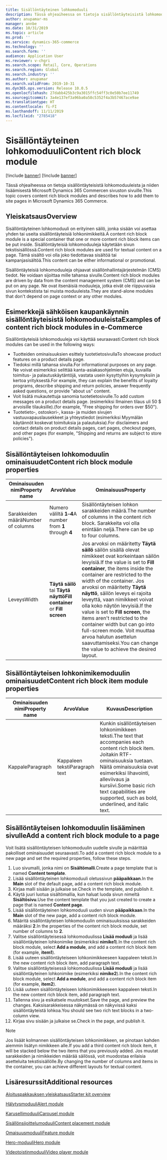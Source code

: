 ```yaml
---
title: Sisällöntäyteinen lohkomoduuli
description: Tässä ohjeaiheessa on tietoja sisällöntäyteisistä lohkomoduuleista ja niiden lisäämisestä Microsoft Dynamics 365 Commercen sivuston sivuille.
author: anupamar-ms
manager: annbe
ms.date: 10/31/2019
ms.topic: article
ms.prod: ''
ms.service: dynamics-365-commerce
ms.technology: ''
ms.search.form: ''
audience: Application User
ms.reviewer: v-chgri
ms.search.scope: Retail, Core, Operations
ms.search.region: Global
ms.search.industry: ''
ms.author: anupamar
ms.search.validFrom: 2019-10-31
ms.dyn365.ops.version: Release 10.0.5
ms.openlocfilehash: 27dabb425b3c9a3015ffc54ff3c0e50b7ee11749
ms.sourcegitcommit: 3a4e137ef3a96ba0a58c5352f4a3b57467ace9ae
ms.translationtype: HT
ms.contentlocale: fi-FI
ms.lasthandoff: 11/11/2019
ms.locfileid: "2785418"
---
```

# <a name="content-rich-block-module"></a><span data-ttu-id="5e7a8-103">Sisällöntäyteinen lohkomoduuli</span><span class="sxs-lookup"><span data-stu-id="5e7a8-103">Content rich block module</span></span>

[!include [banner](includes/preview-banner.md)]
[!include [banner](includes/banner.md)]

<span data-ttu-id="5e7a8-104">Tässä ohjeaiheessa on tietoja sisällöntäyteisistä lohkomoduuleista ja niiden lisäämisestä Microsoft Dynamics 365 Commercen sivuston sivuille.</span><span class="sxs-lookup"><span data-stu-id="5e7a8-104">This topic covers content rich block modules and describes how to add them to site pages in Microsoft Dynamics 365 Commerce.</span></span>

## <a name="overview"></a><span data-ttu-id="5e7a8-105">Yleiskatsaus</span><span class="sxs-lookup"><span data-stu-id="5e7a8-105">Overview</span></span>

<span data-ttu-id="5e7a8-106">Sisällöntäyteinen lohkomoduuli on erityinen säilö, jonka sisään voi asettaa yhden tai useita sisällöntäyteisiä lohkonimikkeitä.</span><span class="sxs-lookup"><span data-stu-id="5e7a8-106">A content rich block module is a special container that one or more content rich block items can be put inside.</span></span> <span data-ttu-id="5e7a8-107">Sisällöntäyteisiä lohkomoduuleja käytetään sivun tekstisisällössä.</span><span class="sxs-lookup"><span data-stu-id="5e7a8-107">Content rich block modules are used for textual content on a page.</span></span> <span data-ttu-id="5e7a8-108">Tämä sisältö voi olla joko tiedottavaa sisältöä tai kampanjasisältöä.</span><span class="sxs-lookup"><span data-stu-id="5e7a8-108">This content can be either informational or promotional.</span></span>

<span data-ttu-id="5e7a8-109">Sisällöntäyteisiä lohkomoduuleja ohjaavat sisällönhallintajärjestelmän (CMS) tiedot. Ne voidaan sijoittaa mille tahansa sivulle.</span><span class="sxs-lookup"><span data-stu-id="5e7a8-109">Content rich block modules are driven by data from the content management system (CMS) and can be put on any page.</span></span> <span data-ttu-id="5e7a8-110">Ne ovat itsenäisiä moduuleja, jotka eivät ole riippuvaisia sivun kontekstista tai muista moduuleista.</span><span class="sxs-lookup"><span data-stu-id="5e7a8-110">They are stand-alone modules that don't depend on page context or any other modules.</span></span>

## <a name="examples-of-content-rich-block-modules-in-e-commerce"></a><span data-ttu-id="5e7a8-111">Esimerkkejä sähköisen kaupankäynnin sisällöntäyteisistä lohkomoduuleista</span><span class="sxs-lookup"><span data-stu-id="5e7a8-111">Examples of content rich block modules in e-Commerce</span></span>

<span data-ttu-id="5e7a8-112">Sisällöntäyteisiä lohkomoduuleja voi käyttää seuraavasti:</span><span class="sxs-lookup"><span data-stu-id="5e7a8-112">Content rich block modules can be used in the following ways:</span></span>

* <span data-ttu-id="5e7a8-113">Tuotteiden ominaisuuksien esittely tuotetietosivulla</span><span class="sxs-lookup"><span data-stu-id="5e7a8-113">To showcase product features on a product details page.</span></span>
* <span data-ttu-id="5e7a8-114">Tiedoksi millä tahansa sivulla.</span><span class="sxs-lookup"><span data-stu-id="5e7a8-114">For informational purposes on any page.</span></span> <span data-ttu-id="5e7a8-115">Ne voivat esimerkiksi selittää kanta-asiakasohjelmien etuja, kuvailla toimitus- ja palautuskäytäntöjä, vastata usein kysyttyihin kysymyksiin ja kertoa yrityksestä.</span><span class="sxs-lookup"><span data-stu-id="5e7a8-115">For example, they can explain the benefits of loyalty programs, describe shipping and return policies, answer frequently asked questions, or provide "about us" content.</span></span>
* <span data-ttu-id="5e7a8-116">Voit lisätä mukautettuja sanomia tuotetietosivulle.</span><span class="sxs-lookup"><span data-stu-id="5e7a8-116">To add custom messages on a product details page.</span></span> <span data-ttu-id="5e7a8-117">(esimerkiksi Ilmainen tilaus uli 50 $ arvoisille tilauksille).</span><span class="sxs-lookup"><span data-stu-id="5e7a8-117">(for example, "Free shipping for orders over $50").</span></span>
* <span data-ttu-id="5e7a8-118">Tuotetieto-, ostoskori-, kassa- ja muiden sivujen vastuuvapauslausekkeet ja yhteystiedot (esimerkiksi Myymälän käytännöt koskevat toimituksia ja palautuksia).</span><span class="sxs-lookup"><span data-stu-id="5e7a8-118">For disclaimers and contact details on product details pages, cart pages, checkout pages, and other pages (for example, "Shipping and returns are subject to store policies").</span></span>

## <a name="content-rich-block-module-properties"></a><span data-ttu-id="5e7a8-119">Sisällöntäyteisen lohkomoduulin ominaisuudet</span><span class="sxs-lookup"><span data-stu-id="5e7a8-119">Content rich block module properties</span></span>

| <span data-ttu-id="5e7a8-120">Ominaisuuden nimi</span><span class="sxs-lookup"><span data-stu-id="5e7a8-120">Property name</span></span>     | <span data-ttu-id="5e7a8-121">Arvo</span><span class="sxs-lookup"><span data-stu-id="5e7a8-121">Value</span></span>                                 | <span data-ttu-id="5e7a8-122">Ominaisuus</span><span class="sxs-lookup"><span data-stu-id="5e7a8-122">Property</span></span> |
|-------------------|---------------------------------------|----------|
| <span data-ttu-id="5e7a8-123">Sarakkeiden määrä</span><span class="sxs-lookup"><span data-stu-id="5e7a8-123">Number of columns</span></span> | <span data-ttu-id="5e7a8-124">Numero väliltä **1**–**4**</span><span class="sxs-lookup"><span data-stu-id="5e7a8-124">A number from **1** through **4**</span></span>     | <span data-ttu-id="5e7a8-125">Sisällöntäyteisen lohkon sarakkeiden määrä.</span><span class="sxs-lookup"><span data-stu-id="5e7a8-125">The number of columns in the content rich block.</span></span> <span data-ttu-id="5e7a8-126">Sarakkeita voi olla enintään neljä.</span><span class="sxs-lookup"><span data-stu-id="5e7a8-126">There can be up to four columns.</span></span> |
| <span data-ttu-id="5e7a8-127">Leveys</span><span class="sxs-lookup"><span data-stu-id="5e7a8-127">Width</span></span>             | <span data-ttu-id="5e7a8-128">**Täytä säilö** tai **Täytä näyttö**</span><span class="sxs-lookup"><span data-stu-id="5e7a8-128">**Fill container** or **Fill screen**</span></span> | <span data-ttu-id="5e7a8-129">Jos arvoksi on määritetty **Täytä säilö** säilön sisällä olevat nimikkeet ovat korkeintaan säilön levyisiä.</span><span class="sxs-lookup"><span data-stu-id="5e7a8-129">If the value is set to **Fill container**, the items inside the container are restricted to the width of the container.</span></span> <span data-ttu-id="5e7a8-130">Jos arvoksi on määritetty **Täytä näyttö**, säilön leveys ei rajoita leveyttä, vaan nimikkeet voivat olla koko näytön levyisiä.</span><span class="sxs-lookup"><span data-stu-id="5e7a8-130">If the value is set to **Fill screen**, the items aren't restricted to the container width but can go into full-screen mode.</span></span> <span data-ttu-id="5e7a8-131">Voit muuttaa arvoa halutun asettelun saavuttamiseksi.</span><span class="sxs-lookup"><span data-stu-id="5e7a8-131">You can change the value to achieve the desired layout.</span></span> |

## <a name="content-rich-block-item-module-properties"></a><span data-ttu-id="5e7a8-132">Sisällöntäyteisen lohkonimikemoduulin ominaisuudet</span><span class="sxs-lookup"><span data-stu-id="5e7a8-132">Content rich block item module properties</span></span>

| <span data-ttu-id="5e7a8-133">Ominaisuuden nimi</span><span class="sxs-lookup"><span data-stu-id="5e7a8-133">Property name</span></span> | <span data-ttu-id="5e7a8-134">Arvo</span><span class="sxs-lookup"><span data-stu-id="5e7a8-134">Value</span></span>          | <span data-ttu-id="5e7a8-135">Kuvaus</span><span class="sxs-lookup"><span data-stu-id="5e7a8-135">Description</span></span> |
|---------------|----------------|-------------|
| <span data-ttu-id="5e7a8-136">Kappale</span><span class="sxs-lookup"><span data-stu-id="5e7a8-136">Paragraph</span></span>     | <span data-ttu-id="5e7a8-137">Kappaleen teksti</span><span class="sxs-lookup"><span data-stu-id="5e7a8-137">Paragraph text</span></span> | <span data-ttu-id="5e7a8-138">Kunkin sisällöntäyteisen lohkonimikkeen teksti.</span><span class="sxs-lookup"><span data-stu-id="5e7a8-138">The text that accompanies each content rich block item.</span></span> <span data-ttu-id="5e7a8-139">Joitakin RTF-ominaisuuksia tuetaan. Näitä ominaisuuksia ovat esimerkiksi lihavointi, alleviivaus ja kursiivi.</span><span class="sxs-lookup"><span data-stu-id="5e7a8-139">Some basic rich text capabilities are supported, such as bold, underlined, and italic text.</span></span> |

## <a name="add-a-content-rich-block-module-to-a-page"></a><span data-ttu-id="5e7a8-140">Sisällöntäyteisen lohkomoduulin lisääminen sivulle</span><span class="sxs-lookup"><span data-stu-id="5e7a8-140">Add a content rich block module to a page</span></span>

<span data-ttu-id="5e7a8-141">Voit lisätä sisällöntäyteisen lohkomoduulin uudelle sivulle ja määrittää pakolliset ominaisuudet seuraavasti.</span><span class="sxs-lookup"><span data-stu-id="5e7a8-141">To add a content rich block module to a new page and set the required properties, follow these steps.</span></span>

1. <span data-ttu-id="5e7a8-142">Luo sivumalli, jonka nimi on **Sisältömalli**.</span><span class="sxs-lookup"><span data-stu-id="5e7a8-142">Create a page template that is named **Content template**.</span></span>
1. <span data-ttu-id="5e7a8-143">Lisää sisällöntäyteinen lohkomoduuli oletussivun **pääpaikkaan**.</span><span class="sxs-lookup"><span data-stu-id="5e7a8-143">In the **Main** slot of the default page, add a content rich block module.</span></span>
1. <span data-ttu-id="5e7a8-144">Kirjaa malli sisään ja julkaise se.</span><span class="sxs-lookup"><span data-stu-id="5e7a8-144">Check in the template, and publish it.</span></span>
1. <span data-ttu-id="5e7a8-145">Käytä juuri luotua sisältömallia, kun haluat luoda sivun nimeltä **Sisältösivu**.</span><span class="sxs-lookup"><span data-stu-id="5e7a8-145">Use the content template that you just created to create a page that is named **Content page**.</span></span>
1. <span data-ttu-id="5e7a8-146">Lisää sisällöntäyteinen lohkomoduuli uuden sivun **pääpaikkaan**.</span><span class="sxs-lookup"><span data-stu-id="5e7a8-146">In the **Main** slot of the new page, add a content rich block module.</span></span>
1. <span data-ttu-id="5e7a8-147">Määritä sisällöntäyteisen lohkomoduulin ominaisuuksissa sarakkeiden määräksi **2**.</span><span class="sxs-lookup"><span data-stu-id="5e7a8-147">In the properties of the content rich block module, set number of columns to **2**.</span></span>
1. <span data-ttu-id="5e7a8-148">Valitse sisällöntäyteisessä lohkomoduulissa **Lisää moduuli** ja lisää sisällöntäyteinen lohkonimike (esimerkiksi **nimike1**).</span><span class="sxs-lookup"><span data-stu-id="5e7a8-148">In the content rich block module, select **Add a module**, and add a content rich block item (for example, **item1**).</span></span>
1. <span data-ttu-id="5e7a8-149">Lisää uuteen sisällöntäyteiseen lohkonimikkeeseen kappaleen teksti.</span><span class="sxs-lookup"><span data-stu-id="5e7a8-149">In the new content rich block item, add paragraph text.</span></span>
1. <span data-ttu-id="5e7a8-150">Valitse sisällöntäyteisessä lohkomoduulissa **Lisää moduuli** ja lisää sisällöntäyteinen lohkonimike (esimerkiksi **nimike2**).</span><span class="sxs-lookup"><span data-stu-id="5e7a8-150">In the content rich block module, select **Add a module**, and add a content rich block item (for example, **item2**).</span></span>
1. <span data-ttu-id="5e7a8-151">Lisää uuteen sisällöntäyteiseen lohkonimikkeeseen kappaleen teksti.</span><span class="sxs-lookup"><span data-stu-id="5e7a8-151">In the new content rich block item, add paragraph text.</span></span>
1. <span data-ttu-id="5e7a8-152">Tallenna sivu ja esikatsele muutokset.</span><span class="sxs-lookup"><span data-stu-id="5e7a8-152">Save the page, and preview the changes.</span></span> <span data-ttu-id="5e7a8-153">Kaksisarakkeisessa näkymässä on näkyvissä kaksi sisällöntäyteistä lohkoa.</span><span class="sxs-lookup"><span data-stu-id="5e7a8-153">You should see two rich text blocks in a two-column view.</span></span>
1. <span data-ttu-id="5e7a8-154">Kirjaa sivu sisään ja julkaise se.</span><span class="sxs-lookup"><span data-stu-id="5e7a8-154">Check in the page, and publish it.</span></span>

> [!NOTE]
> <span data-ttu-id="5e7a8-155">Jos lisäät kolmannen sisällöntäyteisen lohkonimikkeen, se pinotaan kahden aiemmin lisätyn nimikkeen alle.</span><span class="sxs-lookup"><span data-stu-id="5e7a8-155">If you add a third content rich block item, it will be stacked below the two items that you previously added.</span></span> <span data-ttu-id="5e7a8-156">Jos muutat sarakkeiden ja nimikkeiden määrää säilössä, voit muodostaa erilaisia asetteluita tekstisisällölle.</span><span class="sxs-lookup"><span data-stu-id="5e7a8-156">By changing the number of columns and items in the container, you can achieve different layouts for textual content.</span></span>

## <a name="additional-resources"></a><span data-ttu-id="5e7a8-157">Lisäresurssit</span><span class="sxs-lookup"><span data-stu-id="5e7a8-157">Additional resources</span></span>

[<span data-ttu-id="5e7a8-158">Aloituspakkauksen yleiskatsaus</span><span class="sxs-lookup"><span data-stu-id="5e7a8-158">Starter kit overview</span></span>](starter-kit-overview.md)

[<span data-ttu-id="5e7a8-159">Hälytysmoduuli</span><span class="sxs-lookup"><span data-stu-id="5e7a8-159">Alert module</span></span>](add-alert.md)

[<span data-ttu-id="5e7a8-160">Karusellimoduuli</span><span class="sxs-lookup"><span data-stu-id="5e7a8-160">Carousel module</span></span>](add-carousel.md)

[<span data-ttu-id="5e7a8-161">Sisällönsijoittelumoduuli</span><span class="sxs-lookup"><span data-stu-id="5e7a8-161">Content placement module</span></span>](add-content-placement-modules.md)

[<span data-ttu-id="5e7a8-162">Omaisuusmoduuli</span><span class="sxs-lookup"><span data-stu-id="5e7a8-162">Feature module</span></span>](add-feature-module.md)

[<span data-ttu-id="5e7a8-163">Hero-moduuli</span><span class="sxs-lookup"><span data-stu-id="5e7a8-163">Hero module</span></span>](add-hero-module.md)

[<span data-ttu-id="5e7a8-164">Videotoistinmoduuli</span><span class="sxs-lookup"><span data-stu-id="5e7a8-164">Video player module</span></span>](add-video-player.md)

